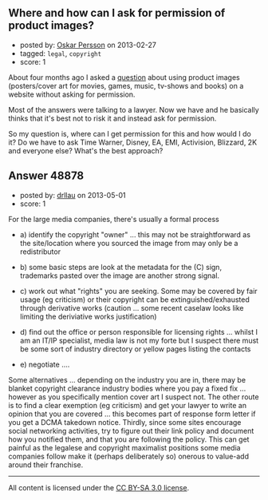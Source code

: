 ## Where and how can I ask for permission of product images?

- posted by: [Oskar Persson](https://stackexchange.com/users/-1/23831-oskar-persson) on 2013-02-27
- tagged: `legal`, `copyright`
- score: 1

About four months ago I asked a [question](http://answers.onstartups.com/questions/47092/is-it-legally-right-to-put-movie-music-games-cover-art-on-a-website) about using product images (posters/cover art for movies, games, music, tv-shows and books) on a website without asking for permission.

Most of the answers were talking to a lawyer. Now we have and he basically thinks that it's best not to risk it and instead ask for permission.

So my question is, where can I get permission for this and how would I do it?
Do we have to ask Time Warner, Disney, EA, EMI, Activision, Blizzard, 2K and everyone else? What's the best approach?


## Answer 48878

- posted by: [drllau](https://stackexchange.com/users/-1/26055-drllau) on 2013-05-01
- score: 1

For the large media companies, there's usually a formal process
 - a) identify the copyright "owner" ... this may not be straightforward as the site/location where you sourced the image from may only be a redistributor

 - b) some basic steps are look at the metadata for the (C) sign, trademarks pasted over the image are another strong signal.

 - c) work out what "rights" you are seeking. Some may be covered by fair usage (eg criticism) or their copyright can be extinguished/exhausted through derivative works (caution ... some recent caselaw looks like limiting the deriviative works justification)

 - d) find out the office or person responsible for licensing rights ... whilst I am an IT/IP specialist, media law is not my forte but I suspect there must be some sort of industry directory or yellow pages listing the contacts

 - e) negotiate ....

Some alternatives ... depending on the industry you are in, there may be blanket copyright clearance industry bodies where you pay a fixed fix ... however as you specifically mention cover art I suspect not. The other route is to find a clear exemption (eg criticism) and get your lawyer to write an opinion that you are covered ... this becomes part of response form letter if you get a DCMA takedown notice. Thirdly, since some sites encourage social networking activities, try to figure out their link policy and document how you notified them, and that you are following the policy. This can get painful as the legalese and copyright maximalist positions some media companies follow make it (perhaps deliberately so) onerous to value-add around their franchise. 



---

All content is licensed under the [CC BY-SA 3.0 license](https://creativecommons.org/licenses/by-sa/3.0/).
